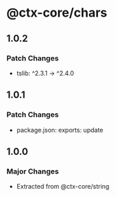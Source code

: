 # @ctx-core/chars

## 1.0.2

### Patch Changes

- tslib: ^2.3.1 -> ^2.4.0

## 1.0.1

### Patch Changes

- package.json: exports: update

## 1.0.0

### Major Changes

- Extracted from @ctx-core/string
